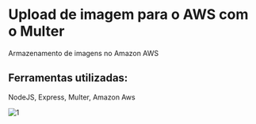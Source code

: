 # Upload de imagem para o AWS com o Multer
Armazenamento de imagens no Amazon AWS

## Ferramentas utilizadas:
NodeJS, Express, Multer, Amazon Aws

![1](https://user-images.githubusercontent.com/29109974/83945094-ab7e9780-a7de-11ea-978a-00a7ff4ddc7c.png)
